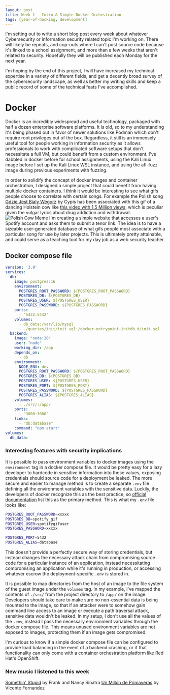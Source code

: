 ```yaml
---
layout: post
title: Week 1 - Intro & Simple Docker Orchestration
tags: [year-of-hacking, development]
---
```

I'm setting out to write a short blog post every week about whatever Cybersecurity or information security related topic I'm working on. There will likely be repeats, and cop-outs where I can't post source code because it's linked to a school assignment, and more than a few weeks that aren't related to security. Hopefully they will be published each Monday for the next year.

I'm hoping by the end of this project, I will have increased my technical expertise in a variety of different fields, and get a decently broad survey of the cybersecurity landscape, as well as better my writing skills and keep a public record of some of the technical feats I've accomplished.
# Docker
Docker is an incredibly widespread and useful technology, packaged with half a dozen enterprise software platforms. It is old, so to my understanding it's being phased out in favor of newer solutions like Podman which don't require root privileges out of the box. Regardless, it still is an immensely useful tool for people working in information security as it allows professionals to work with complicated software setups that don't necessitate a full VM, but could benefit from a custom environment. I've dabbled in docker before for school assignments, using the Kali Linux image before I set up the Kali Linux WSL instance, and using the afl-fuzz image during previous experiments with fuzzing. 

In order to solidify the concept of docker images and container orchestration, I designed a simple project that could benefit from having multiple docker containers. I think it would be interesting to see what gifs people choose to correlate with certain songs. For example the Polish song [Gdzie Jest Bialy Wegorz](https://open.spotify.com/track/40rPqOehcndc4xODWUCfYo?si=efabf09152f9462a) by Cypis has been associated with this gif of a dancing Holstein cow like [this video with 1.5 Million views](https://www.youtube.com/watch?v=Vy8moBcKVIM&ab_channel=skeet), which is peculiar given the vulgar lyrics about drug addiction and withdrawal.
![Polish Cow Meme](https://imgs.search.brave.com/vyhNnOzvLjBSo2fhUGwEU5QacyS_v0cyAWQXgwH9k5g/rs:fit:860:0:0/g:ce/aHR0cHM6Ly9tZWRp/YTEudGVub3IuY29t/L20vX2dmcWZYQVAw/OElBQUFBQy9wb2xp/c2gtY293LWNvdy5n/aWY.gif)
I'm creating a simple website that accesses a user's Spotify account and asks them to submit a tenor link. The idea is to have a sizeable user-generated database of what gifs people most associate with a particular song for use by later projects. This is ultimately pretty attainable, and could serve as a teaching tool for my day job as a web security teacher.
## Docker compose file
```yaml
version: '3.9'
services:
  db:
    image: postgres:16
    environment:
      POSTGRES_ROOT_PASSWORD: ${POSTGRES_ROOT_PASSWORD}
      POSTGRES_DB: ${POSTGRES_DB}
      POSTGRES_USER: ${POSTGRES_USER}
      POSTGRES_PASSWORD: ${POSTGRES_PASSWORD}
    ports:
      - "5432:5432"
    volumes:
      - db_data:/var/lib/mysql
      - ./queries/init/init.sql:/docker-entrypoint-initdb.d/init.sql
  backend:
    image: "node:20"
    user: "node"
    working_dir: /app
    depends_on:
      - db
    environment:
      NODE_ENV: dev
      POSTGRES_ROOT_PASSWORD: ${POSTGRES_ROOT_PASSWORD}
      POSTGRES_DB: ${POSTGRES_DB}
      POSTGRES_USER: ${POSTGRES_USER}
      POSTGRES_PORT: ${POSTGRES_PORT}
      POSTGRES_PASSWORD: ${POSTGRES_PASSWORD}
      POSTGRES_ALIAS: ${POSTGRES_ALIAS}
    volumes:
      - ./src/:/app/
    ports:
      - "3000:3000"
    links:
      - "db:database"
    command: "npm start"
volumes:
  db_data:
```
### Interesting features with security implications
It is possible to pass environment variables to docker images using the `environment` tag in a docker compose file. It would be pretty easy for a lazy developer to hardcode in sensitive information into these values, exposing credentials should source code for a deployment be leaked. The more secure and easier to manage method is to create a separate `.env` file defining all the environment variables with the sensitive data. Luckily, the developers of docker recognize this as the best practice, so [official documentation](https://docs.docker.com/compose/environment-variables/set-environment-variables/) list this as the primary method. This is what my `.env` file looks like:
```bash
POSTGRES_ROOT_PASSWORD=xxxxx
POSTGRES_DB=spotify_gif
POSTGRES_USER=spotifygifuser
POSTGRES_PASSWORD=xxxxx

POSTGRES_PORT=5432
POSTGRES_ALIAS=database
```
This doesn't provide a perfectly secure way of storing credentials, but instead changes the necessary attack chain from compromising source code for a particular instance of an application, instead necessitating compromising an application while it's running in production, or accessing whatever escrow the deployment-specific `.env` is stored in.

It is possible to map directories from the host of an image to the file system of the guest image under the `volumes` tag. In my example, I've mapped the contents of `./src/` from the project directory to `/app/` on the image. Developers should take care to make sure no non-essential data is being mounted to the image, so that if an attacker were to somehow gain command line access to an image or execute a path traversal attack, sensitive data wouldn't be leaked. In my setup, I don't use all the values of the `.env`, instead I pass the necessary environment variables through the docker compose file. This means unused environment variables are not exposed to images, protecting them if an image gets compromised.

I'm curious to know if a simple docker compose file can be configured to provide load balancing in the event of a backend crashing, or if that functionality can only come with a container orchestration platform like Red Hat's OpenShift.
### New music I listened to this week
[Somethin' Stupid](https://open.spotify.com/track/4feXcsElKIVsGwkbnTHAfV?si=7bee50b3b1ba48b8) by Frank and Nancy Sinatra
[Un Millón de Primaveras](https://open.spotify.com/track/6j5LtifAnuTjTYvml61yFZ?si=86c27fd0a8764d3b) by Vicente Fernandez
